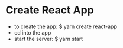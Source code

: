 # Create React App
- to create the app: $ yarn create react-app <app-name>
- cd into the app
- start the server: $ yarn start 